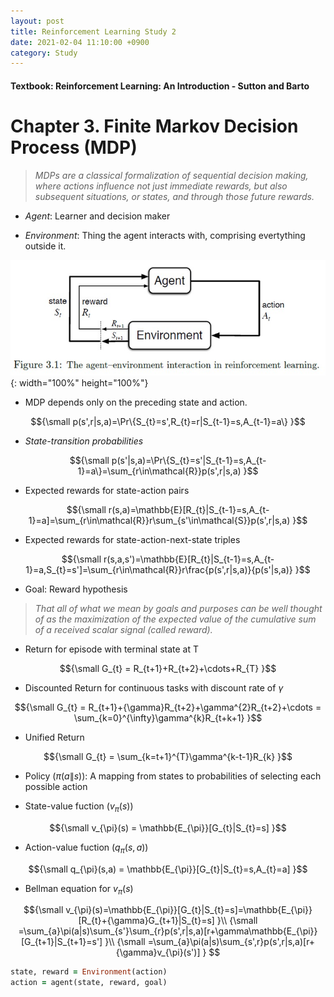 ```yaml
---
layout: post
title: Reinforcement Learning Study 2
date: 2021-02-04 11:10:00 +0900
category: Study 
---
```

#### Textbook: Reinforcement Learning: An Introduction - Sutton and Barto

# Chapter 3. Finite Markov Decision Process (MDP)
> _MDPs are a classical formalization of sequential decision making, where actions influence not just immediate rewards, but also subsequent situations, or states, and through those future rewards._

+ _Agent_: Learner and decision maker

+ _Environment_: Thing the agent interacts with, comprising evertything outside it.

![](/Figs/RL_Sutton/Ch3/Interaction.jpg){: width="100%" height="100%"}

+ MDP depends only on the preceding state and action. 

$${\small p(s',r|s,a)=\Pr\{S_{t}=s',R_{t}=r|S_{t-1}=s,A_{t-1}=a\} }$$

+ _State-transition probabilities_

$${\small  p(s'|s,a)=\Pr\{S_{t}=s'|S_{t-1}=s,A_{t-1}=a\}=\sum_{r\in\mathcal{R}}p(s',r|s,a) }$$

+ Expected rewards for state-action pairs

$${\small  r(s,a)=\mathbb{E}[R_{t}|S_{t-1}=s,A_{t-1}=a]=\sum_{r\in\mathcal{R}}r\sum_{s'\in\mathcal{S}}p(s',r|s,a) }$$

+ Expected rewards for state-action-next-state triples

$${\small  r(s,a,s')=\mathbb{E}[R_{t}|S_{t-1}=s,A_{t-1}=a,S_{t}=s']=\sum_{r\in\mathcal{R}}r\frac{p(s',r|s,a)}{p(s'|s,a)} }$$

+ Goal: Reward hypothesis

> _That all of what we mean by goals and purposes can be well thought of as the maximization of the expected value of the cumulative sum of a received scalar signal (called reward)._

+ Return for episode with terminal state at T

$${\small G_{t} = R_{t+1}+R_{t+2}+\cdots+R_{T} }$$

+ Discounted Return for continuous tasks with discount rate of $\gamma$

$${\small G_{t} = R_{t+1}+{\gamma}R_{t+2}+\gamma^{2}R_{t+2}+\cdots = \sum_{k=0}^{\infty}\gamma^{k}R_{t+k+1} }$$

+ Unified Return

$${\small G_{t} = \sum_{k=t+1}^{T}\gamma^{k-t-1}R_{k} }$$

+ Policy (${\pi}(a\|s)$): A mapping from states to probabilities of selecting each possible action

+ State-value fuction ($v_{\pi}(s)$)

$${\small v_{\pi}(s) = \mathbb{E_{\pi}}[G_{t}|S_{t}=s] }$$

+ Action-value fuction ($q_{\pi}(s,a)$)

$${\small q_{\pi}(s,a) = \mathbb{E_{\pi}}[G_{t}|S_{t}=s,A_{t}=a] }$$

+ Bellman equation for $v_{\pi}(s)$

$${\small v_{\pi}(s)=\mathbb{E_{\pi}}[G_{t}|S_{t}=s]=\mathbb{E_{\pi}}[R_{t}+{\gamma}G_{t+1}|S_{t}=s]  }\\
 {\small            =\sum_{a}\pi(a|s)\sum_{s'}\sum_{r}p(s',r|s,a)[r+\gamma\mathbb{E_{\pi}}[G_{t+1}|S_{t+1}=s']  }\\
 {\small            =\sum_{a}\pi(a|s)\sum_{s',r}p(s',r|s,a)[r+{\gamma}v_{\pi}(s')] }
$$

```ruby
state, reward = Environment(action)
action = agent(state, reward, goal)
```

